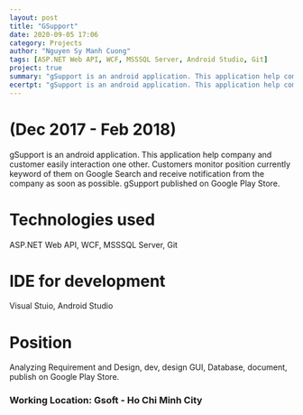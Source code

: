 ```yaml
---
layout: post
title: "GSupport"
date: 2020-09-05 17:06
category: Projects
author: "Nguyen Sy Manh Cuong"
tags: [ASP.NET Web API, WCF, MSSSQL Server, Android Studio, Git]
project: true
summary: "gSupport is an android application. This application help company and customer easily interaction one other. Customers monitor position currently keyword of them on Google Search and receive notification from the company as soon as possible. gSupport published on Google Play Store."
ecertpt: "gSupport is an android application. This application help company and customer easily interaction one other. Customers monitor position currently keyword of them on Google Search and receive notification from the company as soon as possible. gSupport published on Google Play Store."
---
```


# (Dec 2017 - Feb 2018)

gSupport is an android application. This application help company and customer easily interaction one other. Customers monitor position currently keyword of them on Google Search and receive notification from the company as soon as possible. gSupport published on Google Play Store.

# Technologies used

ASP.NET Web API, WCF, MSSSQL Server, Git

# IDE for development

Visual Stuio, Android Studio

# Position

Analyzing Requirement and Design, dev, design GUI, Database, document, publish on Google Play Store.

### Working Location: Gsoft - Ho Chi Minh City
